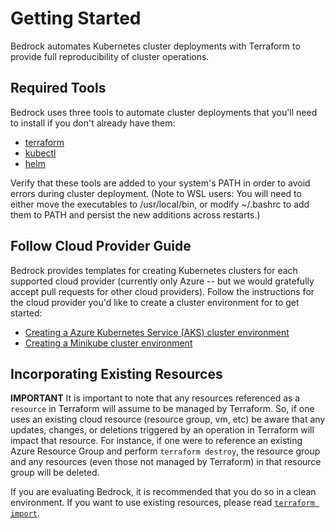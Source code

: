# Getting Started

Bedrock automates Kubernetes cluster deployments with Terraform to provide full reproducibility of cluster operations.

## Required Tools

Bedrock uses three tools to automate cluster deployments that you'll need to install if you don't already have them:

- [terraform](https://www.terraform.io/intro/getting-started/install.html)
- [kubectl](https://kubernetes.io/docs/tasks/tools/install-kubectl/)
- [helm](https://github.com/helm/helm)

Verify that these tools are added to your system's PATH in order to avoid errors during cluster deployment.  (Note to WSL users: You will need to either move the executables to /usr/local/bin, or modify ~/.bashrc to add them to PATH and persist the new additions across restarts.)

## Follow Cloud Provider Guide

Bedrock provides templates for creating Kubernetes clusters for each supported cloud provider (currently only Azure -- but we would gratefully accept pull requests for other cloud providers).  Follow the instructions for the cloud provider you'd like to create a cluster environment for to get started:

- [Creating a Azure Kubernetes Service (AKS) cluster environment](./azure)
- [Creating a Minikube cluster environment](./minikube)

## Incorporating Existing Resources

**IMPORTANT** It is important to note that any resources referenced as a `resource` in Terraform will assume to be managed by Terraform.  So, if one uses an existing cloud resource (resource group, vm, etc) be aware that any updates, changes, or deletions triggered by an operation in Terraform will impact that resource.  For instance, if one were to reference an existing Azure Resource Group and perform `terraform destroy`, the resource group and any resources (even those not managed by Terraform) in that resource group will be deleted.

If you are evaluating Bedrock, it is recommended that you do so in a clean environment.  If you want to use existing resources, please read [`terraform import`](https://www.terraform.io/docs/import/index.html).
